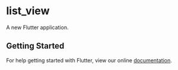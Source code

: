# list_view

A new Flutter application.

## Getting Started

For help getting started with Flutter, view our online
[documentation](https://flutter.io/).
